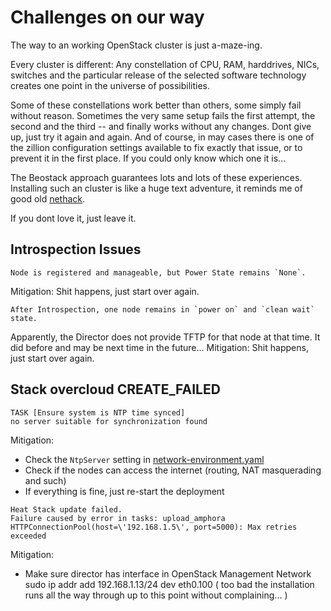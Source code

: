 Challenges on our way
=====================

The way to an working OpenStack cluster is just a-maze-ing.

Every cluster is different: Any constellation of CPU, RAM, harddrives, NICs, switches and the particular release of the selected software technology creates one point in the universe of possibilities.

Some of these constellations work better than others, some simply fail without reason. Sometimes the very same setup fails the first attempt, the second and the third -- and finally works without any changes. Dont give up, just try it again and again.
And of course, in may cases there is one of the zillion configuration settings available to fix exactly that issue, or to prevent it in the first place. If you could only know which one it is...

The Beostack approach guarantees lots and lots of these experiences. Installing such an cluster is like a huge text adventure, it reminds me of good old [nethack](https://www.nethack.org/index.html).

If you dont love it, just leave it.


Introspection Issues
--------------------

```
Node is registered and manageable, but Power State remains `None`.
```
Mitigation: Shit happens, just start over again.


```
After Introspection, one node remains in `power on` and `clean wait` state.
```
Apparently, the Director does not provide TFTP for that node at that time. It did before and may be next time in the future...
Mitigation: Shit happens, just start over again.





Stack overcloud CREATE_FAILED
-----------------------------



```
TASK [Ensure system is NTP time synced]
no server suitable for synchronization found
```
Mitigation:
* Check the `NtpServer` setting in [network-environment.yaml](/templates/network-environment.yaml)
* Check if the nodes can access the internet (routing, NAT masquerading and such) 
* If everything is fine, just re-start the deployment







```
Heat Stack update failed.
Failure caused by error in tasks: upload_amphora
HTTPConnectionPool(host=\'192.168.1.5\', port=5000): Max retries exceeded
```
Mitigation:
* Make sure director has interface in OpenStack Management Network
  sudo ip addr add 192.168.1.13/24 dev eth0.100
  ( too bad the installation runs all the way through up to this point without complaining... )

